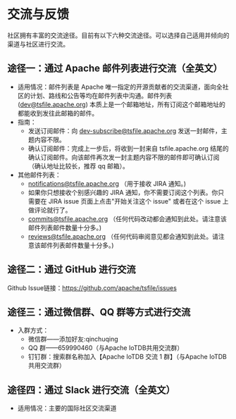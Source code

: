 <!--

    Licensed to the Apache Software Foundation (ASF) under one
    or more contributor license agreements.  See the NOTICE file
    distributed with this work for additional information
    regarding copyright ownership.  The ASF licenses this file
    to you under the Apache License, Version 2.0 (the
    "License"); you may not use this file except in compliance
    with the License.  You may obtain a copy of the License at
    
        http://www.apache.org/licenses/LICENSE-2.0
    
    Unless required by applicable law or agreed to in writing,
    software distributed under the License is distributed on an
    "AS IS" BASIS, WITHOUT WARRANTIES OR CONDITIONS OF ANY
    KIND, either express or implied.  See the License for the
    specific language governing permissions and limitations
    under the License.

-->

# 交流与反馈

社区拥有丰富的交流途径。目前有以下六种交流途径。可以选择自己适用并倾向的渠道与社区进行交流。

## 途径一：通过 Apache 邮件列表进行交流（全英文）
  - 适用情况：邮件列表是 Apache 唯一指定的开源贡献者的交流渠道，面向全社区的计划、路线和公告等均在邮件列表中沟通。邮件列表 (dev@tsfile.apache.org) 本质上是一个邮箱地址，所有订阅这个邮箱地址的都能收到发往此邮箱的邮件。
  - 指南：
    - 发送订阅邮件：向 dev-subscribe@tsfile.apache.org 发送一封邮件，主题内容不限。
    - 确认订阅邮件：完成上一步后，将收到一封来自 tsfile.apache.org 结尾的确认订阅邮件。向该邮件再次发一封主题内容不限的邮件即可确认订阅（确认地址比较长，推荐 qq 邮箱）。
  - 其他邮件列表：
    - notifications@tsfile.apache.org （用于接收 JIRA 通知。)
     - 如果你只想接收个别感兴趣的 JIRA 通知，你不需要订阅这个列表。你只需要在 JIRA issue 页面上点击"开始关注这个 issue" 或者在这个 issue 上做评论就行了。
    - commits@tsfile.apache.org （任何代码改动都会通知到此处。请注意该邮件列表邮件数量十分多。)
    - reviews@tsfile.apache.org （任何代码审阅意见都会通知到此处。请注意该邮件列表邮件数量十分多。)

## 途径二：通过 GitHub 进行交流

Github Issue链接：https://github.com/apache/tsfile/issues


## 途径三：通过微信群、QQ 群等方式进行交流
- 入群方式：
  - 微信群——添加好友:qinchuqing
  - QQ 群——659990460（与Apache IoTDB共用交流群）
  - 钉钉群：搜索群名称加入【Apache IoTDB 交流 1 群】（与Apache IoTDB共用交流群）

## 途径四：通过 Slack 进行交流（全英文）
- 适用情况：主要的国际社区交流渠道